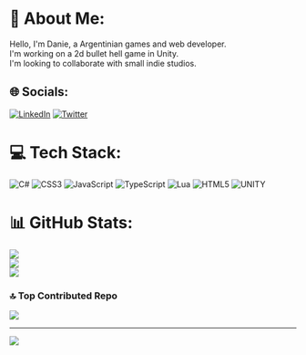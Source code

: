 # 💫 About Me:
Hello, I'm Danie, a Argentinian games and web developer. <br>
I'm working on a 2d bullet hell game in Unity. <br>
I'm looking to collaborate with small indie studios. <br>

## 🌐 Socials:
[![LinkedIn](https://img.shields.io/badge/LinkedIn-%230077B5.svg?logo=linkedin&logoColor=white)](https://linkedin.com/in/lajbel) [![Twitter](https://img.shields.io/badge/Twitter-%231DA1F2.svg?logo=Twitter&logoColor=white)](https://twitter.com/lajbel) 

# 💻 Tech Stack:
![C#](https://img.shields.io/badge/c%23-%23239120.svg?style=for-the-badge&logo=c-sharp&logoColor=white) ![CSS3](https://img.shields.io/badge/css3-%231572B6.svg?style=for-the-badge&logo=css3&logoColor=white) ![JavaScript](https://img.shields.io/badge/javascript-%23323330.svg?style=for-the-badge&logo=javascript&logoColor=%23F7DF1E) ![TypeScript](https://img.shields.io/badge/typescript-%23007ACC.svg?style=for-the-badge&logo=typescript&logoColor=white) ![Lua](https://img.shields.io/badge/lua-%232C2D72.svg?style=for-the-badge&logo=lua&logoColor=white) ![HTML5](https://img.shields.io/badge/html5-%23E34F26.svg?style=for-the-badge&logo=html5&logoColor=white) ![UNITY](https://img.shields.io/badge/Unity-%2320232a.svg?style=for-the-badge&logo=unity&logoColor=white)
# 📊 GitHub Stats:
![](https://github-readme-stats.vercel.app/api?username=lajbel&theme=gotham&hide_border=false&include_all_commits=false&count_private=true)<br/>
![](https://github-readme-streak-stats.herokuapp.com/?user=lajbel&theme=gotham&hide_border=false)<br/>
![](https://github-readme-stats.vercel.app/api/top-langs/?username=lajbel&theme=gotham&hide_border=false&include_all_commits=false&count_private=true&layout=compact)

### 🔝 Top Contributed Repo
![](https://github-contributor-stats.vercel.app/api?username=lajbel&limit=5&theme=dark&combine_all_yearly_contributions=true)

---
[![](https://visitcount.itsvg.in/api?id=lajbel&icon=0&color=0)](https://visitcount.itsvg.in)

<!-- Proudly created with GPRM ( https://gprm.itsvg.in ) -->
